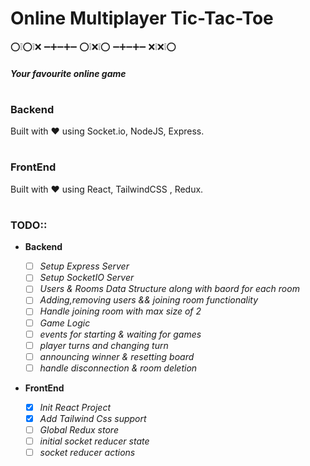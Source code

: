 # Online Multiplayer Tic-Tac-Toe

⁣⭕❕⭕❕❌
➖➕➖➕➖
⭕❕⁣❌❕⭕
➖➕➖➕➖
❌❕❌❕⭕

##### _Your favourite online game_

#

##

### Backend

Built with ♥ using Socket.io, NodeJS, Express.

#

### FrontEnd

Built with ♥ using React, TailwindCSS , Redux.

#

### TODO::

- **Backend**

  - [ ] _Setup Express Server_
  - [ ] _Setup SocketIO Server_
  - [ ] _Users & Rooms Data Structure along with baord for each room_
  - [ ] _Adding,removing users && joining room functionality_
  - [ ] _Handle joining room with max size of 2_
  - [ ] _Game Logic_
  - [ ] _events for starting & waiting for games_
  - [ ] _player turns and changing turn_
  - [ ] _announcing winner & resetting board_
  - [ ] _handle disconnection & room deletion_

- **FrontEnd**
  - [x] _Init React Project_
  - [x] _Add Tailwind Css support_
  - [ ] _Global Redux store_
  - [ ] _initial socket reducer state_
  - [ ] _socket reducer actions_
